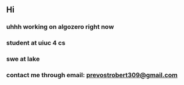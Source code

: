 ## Hi

### uhhh working on algozero right now
### student at uiuc 4 cs
### swe at lake
### contact me through email: prevostrobert309@gmail.com

